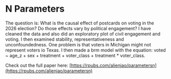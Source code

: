 # N Parameters

The question is: What is the causal effect of postcards on voting in the 2026 election? Do those effects vary by political engagement? I have cleaned the data and also did an exploratory plot of civil engagement and voting. I then examined stability, representativeness and unconfoundedness. One problem is that voters in Michigan might not represent voters io Texas. I then made a brm model with the equation: voted ~ age_z + sex + treatment + voter_class + treatment * voter_class.

Check out the full paper here: [https://rpubs.com/alienjao/parametersn](https://rpubs.com/alienjao/parametersn)
